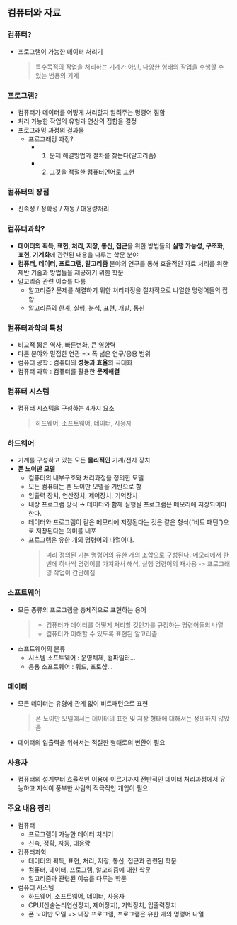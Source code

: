 ## 컴퓨터와 자료
### 컴퓨터?
- 프로그램이 가능한 데이터 처리기
  > 특수목적의 작업을 처리하는 기계가 아닌, 다양한 형태의 작업을 수행할 수 있는 범용의 기계
### 프로그램?
- 컴퓨터가 데이터를 어떻게 처리할지 알려주는 명령어 집합
- 처리 가능한 작업의 유형과 연산의 집합을 결정
- 프로그래밍 과정의 결과물
  - 프로그래밍 과정?
    - 1. 문제 해결방법과 절차를 찾는다(알고리즘)
    - 2. 그것을 적절한 컴퓨터언어로 표현
### 컴퓨터의 장점
- 신속성 / 정확성 / 자동 / 대용량처리

### 컴퓨터과학?
- **데이터의 획득, 표현, 처리, 저장, 통신, 접근**을 위한 방법들의 **실행 가능성, 구조화, 표현, 기계화**에 관련된 내용을 다루는 학문 분야
- **컴퓨터, 데이터, 프로그램, 알고리즘** 분야의 연구를 통해 효율적인 자료 처리를 위한 제반 기술과 방법들을 제공하기 위한 학문
- 알고리즘 관련 이슈를 다룸
  - 알고리즘? 문제를 해결하기 위한 처리과정을 절차적으로 나열한 명령어들의 집합
  - 알고리즘의 한계, 실행, 분석, 표현, 개발, 통신

### 컴퓨터과학의 특성
- 비교적 짧은 역사, 빠른변화, 큰 영향력
- 다른 분야와 밀접한 연관 => 폭 넓은 연구/응용 범위
- 컴퓨터 공학 : 컴퓨터의 **성능과 효율**의 극대화
- 컴퓨터 과학 : 컴퓨터를 활용한 **문제해결**

### 컴퓨터 시스템
- 컴퓨터 시스템을 구성하는 4가지 요소
  > 하드웨어, 소프트웨어, 데이터, 사용자
### 하드웨어
- 기계를 구성하고 있는 모든 **물리적인** 기계/전자 장치
- **폰 노이만 모델**
  - 컴퓨터의 내부구조와 처리과정을 정의한 모델
  - 모든 컴퓨터는 폰 노이만 모델을 기반으로 함
  - 입출력 장치, 연산장치, 제어장치, 기억장치
  - 내장 프로그램 방식 → 데이터와 함께 실행될 프로그램은 메모리에 저장되어야 한다.
  - 데이터와 프로그램이 같은 메모리에 저장된다는 것은 같은 형식(“비트 패턴”)으로 저장된다는 의미를 내포
  - 프로그램은 유한 개의 명령어의 나열이다.
    > 미리 정의된 기본 명령어의 유한 개의 조합으로 구성된다.
    > 메모리에서 한 번에 하나씩 명령어를 가져와서 해석, 실행
    > 명령어의 재사용 -> 프로그래밍 작업이 간단해짐
### 소프트웨어
- 모든 종류의 프로그램을 총체적으로 표현하는 용어
  > - 컴퓨터가 데이터를 어떻게 처리할 것인가를 규정하는 명령어들의 나열
  > - 컴퓨터가 이해할 수 있도록 표현된 알고리즘
- 소프트웨어의 분류
  - 시스템 소프트웨어 : 운영체제, 컴파일러...
  - 응용 소프트웨어 : 워드, 포토샵...
### 데이터
- 모든 데이터는 유형에 관계 없이 비트패턴으로 표현
  > 폰 노이만 모델에서는 데이터의 표현 및 저장 형태에 대해서는 정의하지 않았음.
- 데이터의 입출력을 위해서는 적절한 형태로의 변환이 필요
### 사용자
- 컴퓨터의 설계부터 효율적인 이용에 이르기까지 전반적인 데이터 처리과정에서 유능하고 지식이 풍부한 사람의 적극적인 개입이 필요

### 주요 내용 정리
- 컴퓨터
  - 프로그램이 가능한 데이터 처리기
  - 신속, 정확, 자동, 대용량
- 컴퓨터과학
  - 데이터의 획득, 표현, 처리, 저장, 통신, 접근과 관련된 학문
  - 컴퓨터, 데이터, 프로그램, 알고리즘에 대한 학문
  - 알고리즘과 관련된 이슈를 다루는 학문
- 컴퓨터 시스템
  - 하드웨어, 소프트웨어, 데이터, 사용자
  - CPU(산술논리연산장치, 제어장치), 기억장치, 입출력장치
  - 폰 노이만 모델 => 내장 프로그램, 프로그램은 유한 개의 명령어 나열
